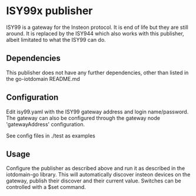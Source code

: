 # ISY99x publisher

ISY99 is a gateway for the Insteon protocol. It is end of life but they are still around. It is replaced by the ISY944 which also works with this publisher, albeit limitated to what the ISY99 can do.

## Dependencies

This publisher does not have any further dependencies, other than listed in the go-iotdomain README.md


## Configuration

Edit isy99.yaml with the ISY99 gateway address and login name/password. The gateway can also be configured through the gateway node 'gatewayAddress' configuration.

See config files in ./test as examples

## Usage

Configure the publisher as described above and run it as described in the iotdomain-go library.
This will automatically discover insteon devices on the gateway, publish their discover and their current value. Switches can be controlled with a $set command.
